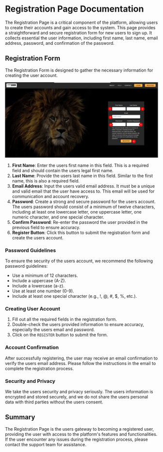 # Registration Page Documentation

The Registration Page is a critical component of the platform, allowing users to create their accounts and gain access to the system. This page provides a straightforward and secure registration form for new users to sign up. It collects essential the user information, including first name, last name, email address, password, and confirmation of the password.

## Registration Form

The Registration Form is designed to gather the necessary information for creating the user account.

![Registration Form](./img/register-page-1.png)

1. **First Name**: Enter the users first name in this field. This is a required field and should contain the users legal first name.
2. **Last Name**: Provide the users last name in this field. Similar to the first name, this is also a required field.
3. **Email Address**: Input the users valid email address. It must be a unique and valid email that the user have access to. This email will be used for communication and account recovery.
4. **Password**: Create a strong and secure password for the users account. The users password should consist of a minimum of twelve characters, including at least one lowercase letter, one uppercase letter, one numeric character, and one special character.
5. **Confirm Password**: Re-enter the password the user provided in the previous field to ensure accuracy.
6. **Register Button**: Click this button to submit the registration form and create the users account.

### Password Guidelines

To ensure the security of the users account, we recommend the following password guidelines:

- Use a minimum of 12 characters.
- Include a uppercase (A-Z).
- Include a lowercase (a-z).
- Use at least one number (0-9).
- Include at least one special character (e.g., !, @, #, $, %, etc.).

### Creating User Account

1. Fill out all the required fields in the registration form.
2. Double-check the users provided information to ensure accuracy, especially the users email and password.
3. Click on the `REGISTER` button to submit the form.

### Account Confirmation

After successfully registering, the user may receive an email confirmation to verify the users email address. Please follow the instructions in the email to complete the registration process.

### Security and Privacy

We take the users security and privacy seriously. The users information is encrypted and stored securely, and we do not share the users personal data with third parties without the users consent.

## Summary
The Registration Page is the users gateway to becoming a registered user, providing the user with access to the platform's features and functionalities. If the user encounter any issues during the registration process, please contact the support team for assistance.
